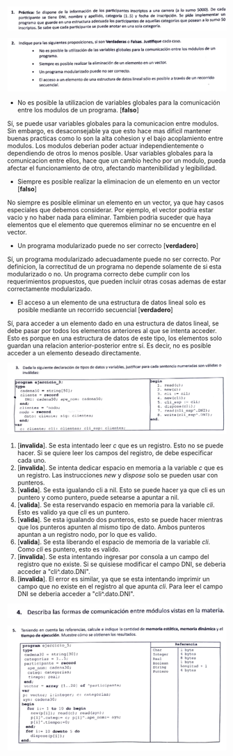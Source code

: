 ![](Final_20250812171811835.png)

![](Final_20250812171841331.png)

+ No es posible la utilizacion de variables globales para la comunicación entre los modulos de un programa. [**falso**]

Sí, se puede usar variables globales para la comunicacion entre modulos. Sin embargo, es desaconsejable ya que esto hace mas dificil mantener buenas practicas como lo son la alta cohesion y el bajo acoplamiento entre modulos. Los modulos deberian poder actuar independientemente o dependiendo de otros lo menos posible. Usar variables globales para la comunicacion entre ellos, hace que un cambio hecho por un modulo, pueda afectar el funcionamiento de otro, afectando mantenibilidad y legibilidad.

+ Siempre es posible realizar la eliminacion de un elemento en un vector [**falso**]

No siempre es posible eliminar un elemento en un vector, ya que hay casos especiales que debemos considerar. Por ejemplo, el vector podria estar vacio y no haber nada para eliminar. Tambien podria suceder que haya elementos que el elemento que queremos eliminar no se encuentre en el vector.

+ Un programa modularizado puede no ser correcto [**verdadero**]

Sí, un programa modularizado adecuadamente puede no ser correcto. Por definicion, la correctitud de un programa no depende solamente de si esta modularizado o no. Un programa correcto debe cumplir con los requerimientos propuestos, que pueden incluir otras cosas ademas de estar correctamente modularizado.

+ El acceso a un elemento de una estructura de datos lineal solo es posible mediante un recorrido secuencial [**verdadero**]

Sí, para acceder a un elemento dado en una estructura de datos lineal, se debe pasar por todos los elementos anteriores al que se intenta acceder. Esto es porque en una estructura de datos de este tipo, los elementos solo guardan una relacion anterior-posterior entre sí. Es decir, no es posible acceder a un elemento deseado directamente.

![](Final_20250812172024342.png)

1. [**invalida**]. Se esta intentado leer _c_ que es un registro. Esto no se puede hacer. Si se quiere leer los campos del registro, de debe especificar cada uno.
2. [**invalida**]. Se intenta dedicar espacio en memoria a la variable _c_ que es un registro. Las instrucciones _new_ y _dispose_ solo se pueden usar con punteros.
3. [**valida**]. Se esta igualando cli a nil. Esto se puede hacer ya que cli es un puntero y como puntero, puede setearse a apuntar a nil.
4. [**valida**]. Se esta reservando espacio en memoria para la variable _cli_. Esto es valido ya que _cli_ es un puntero.
5. [**valida**]. Se esta igualando dos punteros, esto se puede hacer mientras que los punteros apunten al mismo tipo de dato. Ambos punteros apuntan a un registro nodo, por lo que es valido.
6. [**valida**]. Se esta liberando el espacio de memoria de la variable _cli_. Como _cli_ es puntero, esto es valido.
7. [**invalida**]. Se esta intentando ingresar por consola a un campo del registro que no existe. Si se quisiese modificar el campo DNI, se deberia acceder a "cli^.dato.DNI".
8. [**invalida**]. El error es similar, ya que se esta intentando imprimir un campo que no existe en el registro al que apunta _cli_. Para leer el campo DNI se deberia acceder a "cli^.dato.DNI".

![](Final_20250812172042914.png)



![](Final_20250812172056791.png)